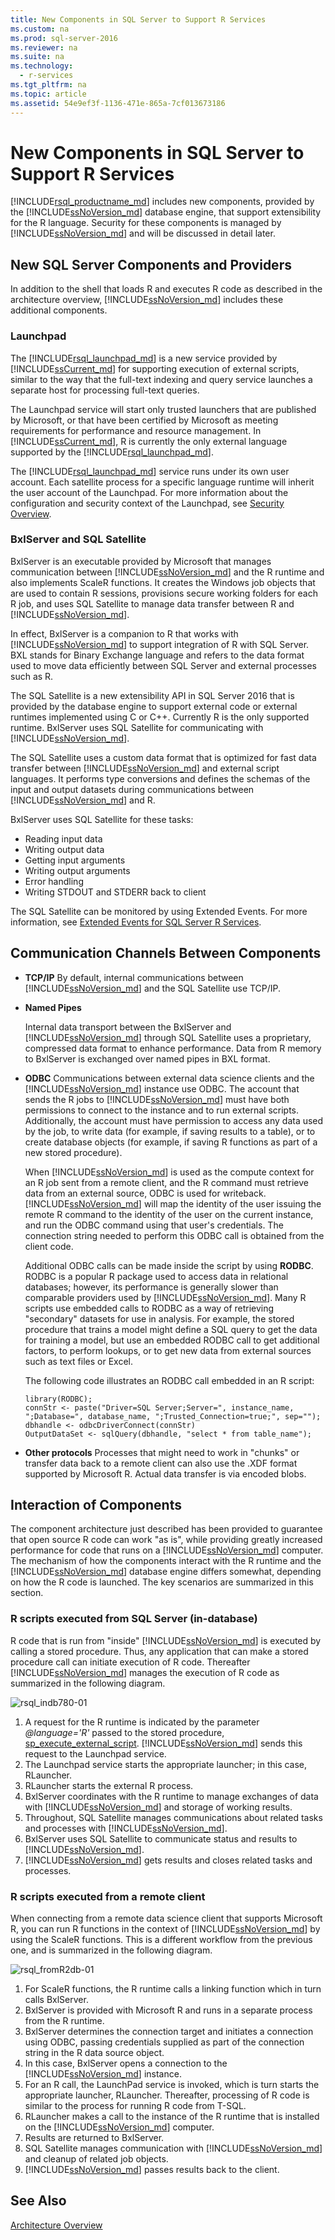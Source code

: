 ```yaml
---
title: New Components in SQL Server to Support R Services
ms.custom: na
ms.prod: sql-server-2016
ms.reviewer: na
ms.suite: na
ms.technology: 
  - r-services
ms.tgt_pltfrm: na
ms.topic: article
ms.assetid: 54e9ef3f-1136-471e-865a-7cf013673186
---
```

# New Components in SQL Server to Support R Services

[!INCLUDE[rsql_productname_md](../../Token\Other/rsql_productname_md.md)] includes new components, provided by the [!INCLUDE[ssNoVersion_md](../../Token\Other/ssNoVersion_md.md)] database engine, that support extensibility for the R language. Security for these components is managed by [!INCLUDE[ssNoVersion_md](../../Token\Other/ssNoVersion_md.md)] and will be discussed in detail later.

## New SQL Server Components and Providers

In addition to the shell that loads R and executes R code as described in the architecture overview, [!INCLUDE[ssNoVersion_md](../../Token\Other/ssNoVersion_md.md)] includes these additional components.

### **Launchpad** 
  The [!INCLUDE[rsql_launchpad_md](../../Token\Other/rsql_launchpad_md.md)] is a new service provided by [!INCLUDE[ssCurrent_md](../../Token\Other/ssCurrent_md.md)] for supporting execution of external scripts, similar to the way that the full-text indexing and query service launches a separate host for processing full-text queries. 
  
  The Launchpad service will start only trusted launchers that are published by Microsoft, or that have been certified by Microsoft as meeting requirements for performance and resource management. In [!INCLUDE[ssCurrent_md](../../Token\Other/ssCurrent_md.md)], R is currently the only external language supported by the [!INCLUDE[rsql_launchpad_md](../../Token\Other/rsql_launchpad_md.md)].
  
  The [!INCLUDE[rsql_launchpad_md](../../Token\Other/rsql_launchpad_md.md)] service runs under its own user account. Each satellite process for a specific language runtime will inherit the user account of the Launchpad. For more information about the configuration and security context of the Launchpad, see [Security Overview](Security%20Overview%20\(SQL%20Server%20R%20Services\).md).

### **BxlServer and SQL Satellite**
  BxlServer is an executable provided by Microsoft that manages communication between [!INCLUDE[ssNoVersion_md](../../Token\Other/ssNoVersion_md.md)] and the R runtime and also implements ScaleR functions. It creates the Windows job objects that are used to contain R sessions, provisions secure working folders for each R job, and uses SQL Satellite to manage data transfer between R and [!INCLUDE[ssNoVersion_md](../../Token\Other/ssNoVersion_md.md)].  

  In effect, BxlServer is a companion to R that works with [!INCLUDE[ssNoVersion_md](../../Token\Other/ssNoVersion_md.md)] to support integration of R with SQL Server. BXL stands for Binary Exchange language and refers to the data format used to move data efficiently between SQL Server and external processes such as R. 

 The SQL Satellite is a new extensibility API in SQL Server 2016 that is provided by the database engine to support external code or external runtimes implemented using C or C++. Currently R is the only supported runtime. BxlServer uses SQL Satellite for communicating with [!INCLUDE[ssNoVersion_md](../../Token\Other/ssNoVersion_md.md)].
 
  The SQL Satellite uses a custom data format that is optimized for fast data transfer between [!INCLUDE[ssNoVersion_md](../../Token\Other/ssNoVersion_md.md)] and external script languages. It performs type conversions and defines the schemas of the input and output datasets during communications between [!INCLUDE[ssNoVersion_md](../../Token\Other/ssNoVersion_md.md)] and R.

  BxlServer uses SQL Satellite for these tasks: 
  - Reading input data
  - Writing output data
  - Getting input arguments
  - Writing output arguments
  - Error handling
  - Writing STDOUT and STDERR back to client

  The SQL Satellite can be monitored by using Extended Events. For more information, see [Extended Events for SQL Server R Services](../../Topics\TopicNameNotContainA/Extended-Events-for-SQL-Server-R-Services.md).


## Communication Channels Between Components

+ **TCP/IP**
  By default, internal communications between [!INCLUDE[ssNoVersion_md](../../Token\Other/ssNoVersion_md.md)] and the SQL Satellite use TCP/IP.

+ **Named Pipes**

  Internal data transport between the BxlServer and [!INCLUDE[ssNoVersion_md](../../Token\Other/ssNoVersion_md.md)] through SQL Satellite uses a proprietary, compressed data format to enhance performance. Data from R memory to BxlServer is exchanged over named pipes in BXL format. 
  
+ **ODBC**
  Communications between external data science clients and the [!INCLUDE[ssNoVersion_md](../../Token\Other/ssNoVersion_md.md)] instance use ODBC. The account that sends the R jobs to [!INCLUDE[ssNoVersion_md](../../Token\Other/ssNoVersion_md.md)] must have both permissions to connect to the instance and to run external scripts. Additionally, the account must have permission to access any data used by the job, to write data \(for example, if saving results to a table\), or to create database objects \(for example, if saving R functions as part of a new stored procedure\).

  When [!INCLUDE[ssNoVersion_md](../../Token\Other/ssNoVersion_md.md)] is used as the compute context for an R job sent from a remote client, and the R command must retrieve data from an external source, ODBC is used for writeback. [!INCLUDE[ssNoVersion_md](../../Token\Other/ssNoVersion_md.md)] will map the identity of the user issuing the remote R command to the identity of the user on the current instance, and run the ODBC command using that user's credentials. The connection string needed to perform this ODBC call is obtained from the client code.
  
  Additional ODBC calls can be made inside the script by using **RODBC**. RODBC is a popular R package used to access data in relational databases; however, its performance is generally slower than comparable providers used by [!INCLUDE[ssNoVersion_md](../../Token\Other/ssNoVersion_md.md)]. Many R scripts use embedded calls to RODBC as a way of retrieving "secondary" datasets for use in analysis. For example, the stored procedure that trains a model might define a SQL query to get the data for training a model, but use an embedded RODBC call to get additional factors, to perform lookups, or to get new data from external sources such as text files or Excel.

  The following code illustrates an RODBC call embedded in an R script:
   ~~~~
  library(RODBC);
  connStr <- paste("Driver=SQL Server;Server=", instance_name, ";Database=", database_name, ";Trusted_Connection=true;", sep="");
  dbhandle <- odbcDriverConnect(connStr)
  OutputDataSet <- sqlQuery(dbhandle, "select * from table_name");
  ~~~~

+ **Other protocols**
  Processes that might need to work in "chunks" or transfer data back to a remote client can also use the .XDF format supported by Microsoft R. Actual data transfer is via encoded blobs.

## Interaction of Components

The component architecture just described has been provided to guarantee that open source R code can work "as is", while providing greatly increased performance for code that runs on a [!INCLUDE[ssNoVersion_md](../../Token\Other/ssNoVersion_md.md)] computer. The mechanism of how the components interact with the R runtime and the [!INCLUDE[ssNoVersion_md](../../Token\Other/ssNoVersion_md.md)] database engine differs somewhat, depending on how the R code is launched. The key scenarios are summarized in this section. 
 
### R scripts executed from SQL Server (in-database)

R code that is run from "inside" [!INCLUDE[ssNoVersion_md](../../Token\Other/ssNoVersion_md.md)] is executed by calling a stored procedure. Thus, any application that can make a stored procedure call can initiate execution of R code.  Thereafter [!INCLUDE[ssNoVersion_md](../../Token\Other/ssNoVersion_md.md)] manages the execution of R code as summarized in the following diagram.

![rsql_indb780-01](../../Images\Image\ImageNotContaina/rsql_indb780-01.png)

1. A request for the R runtime is indicated by the parameter _@language='R'_ passed to the stored procedure, [sp_execute_external_script](sp_execute_external_script%20\(Transact-SQL\).md). [!INCLUDE[ssNoVersion_md](../../Token\Other/ssNoVersion_md.md)] sends this request to the Launchpad service.
2. The Launchpad service starts the appropriate launcher; in this case, RLauncher.
3. RLauncher starts the external R process.
4. BxlServer coordinates with the R runtime to manage exchanges of data with [!INCLUDE[ssNoVersion_md](../../Token\Other/ssNoVersion_md.md)] and storage of working results.
5. Throughout, SQL Satellite manages communications about related tasks and processes with [!INCLUDE[ssNoVersion_md](../../Token\Other/ssNoVersion_md.md)].
6. BxlServer uses SQL Satellite to communicate status and results to [!INCLUDE[ssNoVersion_md](../../Token\Other/ssNoVersion_md.md)].
7. [!INCLUDE[ssNoVersion_md](../../Token\Other/ssNoVersion_md.md)] gets results and closes related tasks and processes. 


### R scripts executed from a remote client

When connecting from a remote data science client that supports Microsoft R, you can run R functions in the context of [!INCLUDE[ssNoVersion_md](../../Token\Other/ssNoVersion_md.md)] by using the ScaleR functions. This is a different workflow from the previous one, and is summarized in the following diagram.


![rsql_fromR2db-01](../../Images\Image\ImageNotContaina/rsql_fromR2db-01.png)

1. For ScaleR functions, the R runtime calls a linking function which in turn calls BxlServer. 
2. BxlServer is provided with Microsoft R and runs in a separate process from the R runtime.
3. BxlServer determines the connection target and initiates a connection using ODBC, passing credentials supplied as part of the connection string in the R data source object.
4. In this case, BxlServer opens a connection to the [!INCLUDE[ssNoVersion_md](../../Token\Other/ssNoVersion_md.md)] instance.
5. For an R call, the LaunchPad service is invoked, which is turn starts the appropriate launcher, RLauncher. Thereafter, processing of R code is similar to the process for running R code from T-SQL.
6. RLauncher makes a call to the instance of the R runtime that is installed on the [!INCLUDE[ssNoVersion_md](../../Token\Other/ssNoVersion_md.md)] computer. 
7. Results are returned to BxlServer.
8. SQL Satellite manages communication with [!INCLUDE[ssNoVersion_md](../../Token\Other/ssNoVersion_md.md)] and cleanup of related job objects.
9. [!INCLUDE[ssNoVersion_md](../../Token\Other/ssNoVersion_md.md)] passes results back to the client.

## See Also
[Architecture Overview](Architecture%20Overview%20\(SQL%20Server%20R%20Services\).md)
